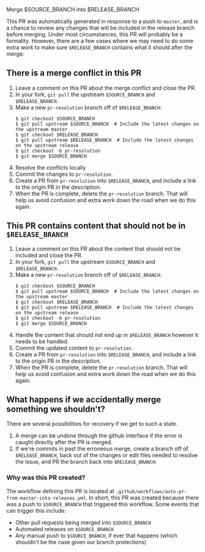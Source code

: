 Merge $SOURCE_BRANCH into $RELEASE_BRANCH

This PR was automatically generated in response to a push to `master`,
and is a chance to review any changes that will be included in the release
branch before merging.  Under most circumstances, this PR will probably be
a formality.  However, there are a few cases where we may need to do some
extra work to make sure `$RELEASE_BRANCH` contains what it should after the
merge:

## There is a merge conflict in this PR

1. Leave a comment on this PR about the merge conflict and close the PR.
2. In your fork, `git pull` the upstream `$SOURCE_BRANCH` and `$RELEASE_BRANCH`.
3. Make a new `pr-resolution` branch off of `$RELEASE_BRANCH`:
   ```shell
   $ git checkout $SOURCE_BRANCH
   $ git pull upstream $SOURCE_BRANCH  # Include the latest changes on the upstream master
   $ git checkout $RELEASE_BRANCH
   $ git pull upstream $RELEASE_BRANCH  # Include the latest changes on the upstream release
   $ git checkout -b pr-resolution
   $ git merge $SOURCE_BRANCH
   ```
4. Resolve the conflicts locally
5. Commit the changes to `pr-resolution`.
6. Create a PR from `pr-resolution` into `$RELEASE_BRANCH`, and include a link
   to the origin PR in the description.
7. When the PR is complete, delete the `pr-resolution` branch.  That will
   help us avoid confusion and extra work down the road when we do this again.

## This PR contains content that should not be in `$RELEASE_BRANCH`

1. Leave a comment on this PR about the content that should not be included
   and close the PR.
2. In your fork, `git pull` the upstream `$SOURCE_BRANCH` and `$RELEASE_BRANCH`.
3. Make a new `pr-resolution` branch off of `$RELEASE_BRANCH`:
   ```shell
   $ git checkout $SOURCE_BRANCH
   $ git pull upstream $SOURCE_BRANCH  # Include the latest changes on the upstream master
   $ git checkout $RELEASE_BRANCH
   $ git pull upstream $RELEASE_BRANCH  # Include the latest changes on the upstream release
   $ git checkout -b pr-resolution
   $ git merge $SOURCE_BRANCH
   ```
4. Handle the content that should not end up in `$RELEASE_BRANCH` however it
   needs to be handled.
5. Commit the updated content to `pr-resolution`.
6. Create a PR from `pr-resolution` into `$RELEASE_BRANCH`, and include a link
   to the origin PR in the description.
7. When the PR is complete, delete the `pr-resolution` branch.  That will
   help us avoid confusion and extra work down the road when we do this again.

## What happens if we accidentally merge something we shouldn't?

There are several possibilities for recovery if we get to such a state.

1. A merge can be undone through the github interface if the error is caught
   directly after the PR is merged.
2. If we're commits in past the erroneous merge, create a branch off of
   `$RELEASE_BRANCH`, back out of the changes or edit files needed to resolve
   the issue, and PR the branch back into `$RELEASE_BRANCH`.

### Why was this PR created?

The workflow defining this PR is located at
`.github/workflows/auto-pr-from-master-into-releases.yml`.  In short, this PR
was created because there was a push to `$SOURCE_BRANCH` that triggered this
workflow.  Some events that can trigger this include:

* Other pull requests being merged into `$SOURCE_BRANCH`
* Automated releases on `$SOURCE_BRANCH`
* Any manual push to `$SOURCE_BRANCH`, if ever that happens (which shouldn't be the
  case given our branch protections)

